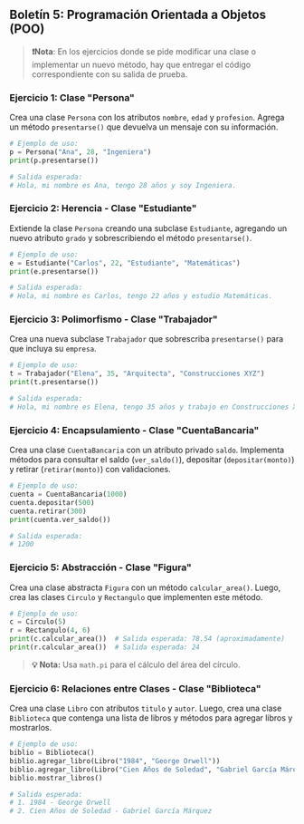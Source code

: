 ## **Boletín 5: Programación Orientada a Objetos (POO)**

> **❗Nota**: En los ejercicios donde se pide modificar una clase o implementar un nuevo método, hay que entregar el código correspondiente con su salida de prueba.

### **Ejercicio 1: Clase "Persona"**
Crea una clase `Persona` con los atributos `nombre`, `edad` y `profesion`. Agrega un método `presentarse()` que devuelva un mensaje con su información.

```python
# Ejemplo de uso:
p = Persona("Ana", 28, "Ingeniera")
print(p.presentarse())

# Salida esperada:
# Hola, mi nombre es Ana, tengo 28 años y soy Ingeniera.
```

### **Ejercicio 2: Herencia - Clase "Estudiante"**
Extiende la clase `Persona` creando una subclase `Estudiante`, agregando un nuevo atributo `grado` y sobrescribiendo el método `presentarse()`.

```python
# Ejemplo de uso:
e = Estudiante("Carlos", 22, "Estudiante", "Matemáticas")
print(e.presentarse())

# Salida esperada:
# Hola, mi nombre es Carlos, tengo 22 años y estudio Matemáticas.
```

### **Ejercicio 3: Polimorfismo - Clase "Trabajador"**
Crea una nueva subclase `Trabajador` que sobrescriba `presentarse()` para que incluya su `empresa`.

```python
# Ejemplo de uso:
t = Trabajador("Elena", 35, "Arquitecta", "Construcciones XYZ")
print(t.presentarse())

# Salida esperada:
# Hola, mi nombre es Elena, tengo 35 años y trabajo en Construcciones XYZ.
```

### **Ejercicio 4: Encapsulamiento - Clase "CuentaBancaria"**
Crea una clase `CuentaBancaria` con un atributo privado `saldo`. Implementa métodos para consultar el saldo (`ver_saldo()`), depositar (`depositar(monto)`) y retirar (`retirar(monto)`) con validaciones.

```python
# Ejemplo de uso:
cuenta = CuentaBancaria(1000)
cuenta.depositar(500)
cuenta.retirar(300)
print(cuenta.ver_saldo())

# Salida esperada:
# 1200
```

### **Ejercicio 5: Abstracción - Clase "Figura"**
Crea una clase abstracta `Figura` con un método `calcular_area()`. Luego, crea las clases `Circulo` y `Rectangulo` que implementen este método.

```python
# Ejemplo de uso:
c = Circulo(5)
r = Rectangulo(4, 6)
print(c.calcular_area())  # Salida esperada: 78.54 (aproximadamente)
print(r.calcular_area())  # Salida esperada: 24
```

> **💡 Nota:** Usa `math.pi` para el cálculo del área del círculo.

### **Ejercicio 6: Relaciones entre Clases - Clase "Biblioteca"**
Crea una clase `Libro` con atributos `titulo` y `autor`. Luego, crea una clase `Biblioteca` que contenga una lista de libros y métodos para agregar libros y mostrarlos.

```python
# Ejemplo de uso:
biblio = Biblioteca()
biblio.agregar_libro(Libro("1984", "George Orwell"))
biblio.agregar_libro(Libro("Cien Años de Soledad", "Gabriel García Márquez"))
biblio.mostrar_libros()

# Salida esperada:
# 1. 1984 - George Orwell
# 2. Cien Años de Soledad - Gabriel García Márquez
```

